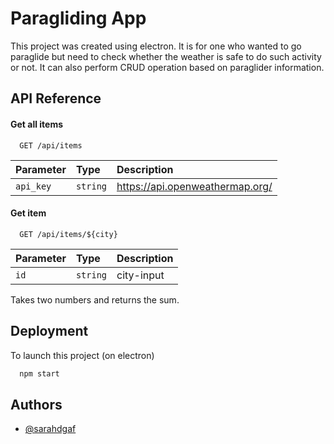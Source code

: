 
# Paragliding App

This project was created using electron. It is for one who wanted to go paraglide but need to
check whether the weather is safe to do such activity or not. It can also perform CRUD 
operation based on paraglider information. 


## API Reference

#### Get all items

```http
  GET /api/items
```

| Parameter | Type     | Description                |
| :-------- | :------- | :------------------------- |
| `api_key` | `string` | https://api.openweathermap.org/ |

#### Get item

```http
  GET /api/items/${city}
```

| Parameter | Type     | Description                       |
| :-------- | :------- | :-------------------------------- |
| `id`      | `string` | city-input |


Takes two numbers and returns the sum.


## Deployment

To launch this project (on electron)

```bash
  npm start
```
## Authors

- [@sarahdgaf](https://www.github.com/sarahdgaf)
